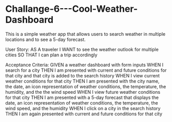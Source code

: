 # Challange-6---Cool-Weather-Dashboard

This is a simple weather app that allows users to search weather in multiple locations and to see a 5-day forecast. 

User Story: 
AS A traveler
I WANT to see the weather outlook for multiple cities
SO THAT I can plan a trip accordingly

Acceptance Criteria: 
GIVEN a weather dashboard with form inputs
WHEN I search for a city
THEN I am presented with current and future conditions for that city and that city is added to the search history
WHEN I view current weather conditions for that city
THEN I am presented with the city name, the date, an icon representation of weather conditions, the temperature, the humidity, and the the wind speed
WHEN I view future weather conditions for that city
THEN I am presented with a 5-day forecast that displays the date, an icon representation of weather conditions, the temperature, the wind speed, and the humidity
WHEN I click on a city in the search history
THEN I am again presented with current and future conditions for that city
